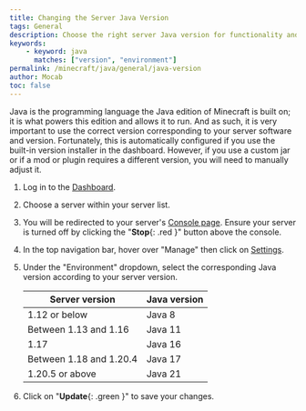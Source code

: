 ```yaml
---
title: Changing the Server Java Version
tags: General
description: Choose the right server Java version for functionality and optimal performance.
keywords:
    - keyword: java
      matches: ["version", "environment"]
permalink: /minecraft/java/general/java-version
author: Mocab
toc: false
---
```


Java is the programming language the Java edition of Minecraft is built on; it is what powers this edition and allows it to run. And as such, it is very important to use the correct version corresponding to your server software and version. Fortunately, this is automatically configured if you use the built-in version installer in the dashboard. However, if you use a custom jar or if a mod or plugin requires a different version, you will need to manually adjust it.

1. Log in to the [Dashboard](https://client.falixnodes.net/).

2. Choose a server within your server list.

3. You will be redirected to your server's [Console page](https://client.falixnodes.net/server/console). Ensure your server is turned off by clicking the "**Stop**{: .red }" button above the console.

4. In the top navigation bar, hover over "Manage" then click on [Settings](https://client.falixnodes.net/server/settings).

5. Under the "Environment" dropdown, select the corresponding Java version according to your server version.

    | Server version          | Java version |
    | ----------------------- | ------------ |
    | 1.12 or below           | Java 8       |
    | Between 1.13 and 1.16   | Java 11      |
    | 1.17                    | Java 16      |
    | Between 1.18 and 1.20.4 | Java 17      |
    | 1.20.5 or above         | Java 21      |

6. Click on "**Update**{: .green }" to save your changes.
